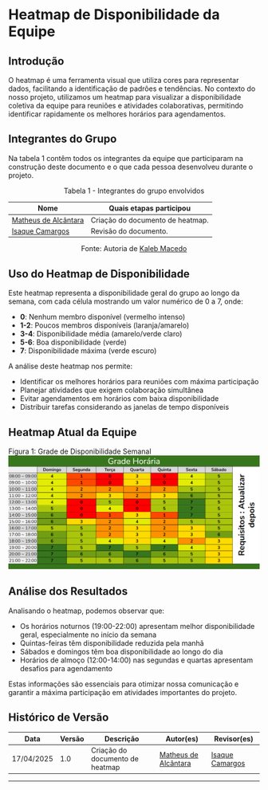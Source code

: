 # Heatmap de Disponibilidade da Equipe

## Introdução

O heatmap é uma ferramenta visual que utiliza cores para representar dados, facilitando a identificação de padrões e tendências. No contexto do nosso projeto, utilizamos um heatmap para visualizar a disponibilidade coletiva da equipe para reuniões e atividades colaborativas, permitindo identificar rapidamente os melhores horários para agendamentos.

## Integrantes do Grupo

Na tabela 1 contêm todos os integrantes da equipe que participaram na construção deste documento e o que cada pessoa desenvolveu durante o projeto.

<p align="center">Tabela 1 - Integrantes do grupo envolvidos</p>

<div align="center">
  <table>
    <thead>
      <tr>
        <th>Nome</th>
        <th>Quais etapas participou</th>
      </tr>
    </thead>
    <tbody>
      <tr>
        <td><a href="https://github.com/matheusdealcantara">Matheus de Alcântara</a></td>
        <td>Criação do documento de heatmap.</td>
      </tr>
      <tr>
        <td><a href="https://github.com/isaqzin">Isaque Camargos</a></td>
        <td>Revisão do documento.</td>
      </tr>
    </tbody>
  </table>
</div>

<p align="center">Fonte: Autoria de <a href="https://github.com/kalebmacedo">Kaleb Macedo</a></p>

## Uso do Heatmap de Disponibilidade

Este heatmap representa a disponibilidade geral do grupo ao longo da semana, com cada célula mostrando um valor numérico de 0 a 7, onde:

- **0**: Nenhum membro disponível (vermelho intenso)
- **1-2**: Poucos membros disponíveis (laranja/amarelo)
- **3-4**: Disponibilidade média (amarelo/verde claro)
- **5-6**: Boa disponibilidade (verde)
- **7**: Disponibilidade máxima (verde escuro)

A análise deste heatmap nos permite:

- Identificar os melhores horários para reuniões com máxima participação
- Planejar atividades que exigem colaboração simultânea
- Evitar agendamentos em horários com baixa disponibilidade
- Distribuir tarefas considerando as janelas de tempo disponíveis

## Heatmap Atual da Equipe

Figura 1: Grade de Disponibilidade Semanal
![Heatmap de disponibilidade da equipe](assets/img/heatmap.png)


## Análise dos Resultados

Analisando o heatmap, podemos observar que:

- Os horários noturnos (19:00-22:00) apresentam melhor disponibilidade geral, especialmente no início da semana
- Quintas-feiras têm disponibilidade reduzida pela manhã
- Sábados e domingos têm boa disponibilidade ao longo do dia
- Horários de almoço (12:00-14:00) nas segundas e quartas apresentam desafios para agendamento

Estas informações são essenciais para otimizar nossa comunicação e garantir a máxima participação em atividades importantes do projeto.

## Histórico de Versão

| Data | Versão | Descrição | Autor(es) | Revisor(es) |
|------|--------|-----------| ----------|-------------|
| 17/04/2025 | 1.0 | Criação do documento de heatmap | [Matheus de Alcântara](https://github.com/matheusdealcantara) | [Isaque Camargos](https://github.com/isaqzin) |

---